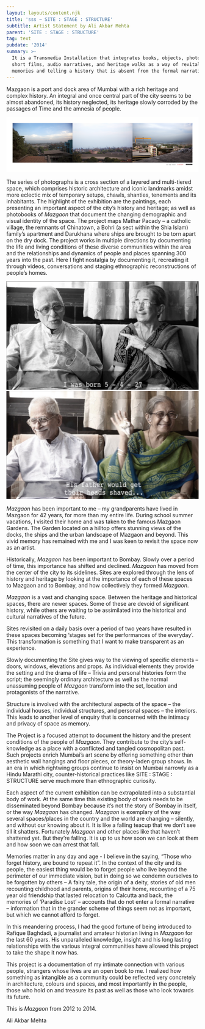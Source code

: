 ```yaml
---
layout: layouts/content.njk
title: 'sss ~ SITE : STAGE : STRUCTURE'
subtitle: Artist Statement by Ali Akbar Mehta
parent: 'SITE : STAGE : STRUCTURE'
tag: text
pubdate: '2014'
summary: >-
  It is a Transmedia Installation that integrates books, objects, photographs,
  short films, audio narratives, and heritage walks as a way of revitalizing
  memories and telling a history that is absent from the formal narratives.
---
```


Mazgaon is a port and dock area of Mumbai with a rich heritage and complex history. An integral and once central part of the city seems to be almost abandoned, its history neglected, its heritage slowly corroded by the passages of Time and the amnesia of people.

![](/static/img/architectural-print-01.png)

The series of photographs is a cross section of a layered and multi-tiered space, which comprises historic architecture and iconic landmarks amidst more eclectic mix of temporary setups, chawls, shanties, tenements and its inhabitants. The highlight of the exhibition are the paintings, each presenting an important aspect of the city’s history and heritage; as well as photobooks of *Mazgaon* that document the changing demographic and visual identity of the space. The project maps Mathar Pacady – a catholic village, the remnants of Chinatown, a Bohri (a sect within the Shia Islam) family’s apartment and Darukhana where ships are brought to be torn apart on the dry dock. The project works in multiple directions by documenting the life and living conditions of these diverse communities within the area and the relationships and dynamics of people and places spanning 300 years into the past. Here I fight nostalgia by documenting it, recreating it through videos, conversations and staging ethnographic reconstructions of people’s homes.

![Film Stills: Mazgaon Interviews – Fakhruddin and Khateeja Merchant, SITE : STAGE : STRUCTURE, 2014 ](/static/img/ali-akbar-mehta-site-stage-structure-2014_nana-nani-film-still-01.png)
![Film Stills: Mazgaon Interviews – Fakhruddin and Khateeja Merchant, SITE : STAGE : STRUCTURE, 2014](/static/img/ali-akbar-mehta-site-stage-structure-2014_nana-nani-film-still-02.jpg)

*Mazgaon* has been important to me – my grandparents have lived in Mazgaon for 42 years, for more than my entire life. During school summer vacations, I visited their home and was taken to the famous Mazgaon Gardens. The Garden located on a hilltop offers stunning views of the docks, the ships and the urban landscape of Mazgaon and beyond. This vivid memory has remained with me and I was keen to revisit the space now as an artist.

Historically, *Mazgaon* has been important to Bombay. Slowly over a period of time, this importance has shifted and declined. *Mazgaon* has moved from the center of the city to its sidelines. Sites are explored through the lens of history and heritage by looking at the importance of each of these spaces to Mazgaon and to Bombay, and how collectively they formed *Mazgaon*.

*Mazgaon* is a vast and changing space. Between the heritage and historical spaces, there are newer spaces. Some of these are devoid of significant history, while others are waiting to be assimilated into the historical and cultural narratives of the future.

Sites revisited on a daily basis over a period of two years have resulted in these spaces becoming ‘stages set for the performances of the everyday’. This transformation is something that I want to make transparent as an experience.

Slowly documenting the Site gives way to the viewing of specific elements – doors, windows, elevations and props. As individual elements they provide the setting and the drama of life – Trivia and personal histories form the script; the seemingly ordinary architecture as well as the normal unassuming people of *Mazgaon* transform into the set, location and protagonists of the narrative.

Structure is involved with the architectural aspects of the space – the individual houses, individual structures, and personal spaces – the interiors. This leads to another level of enquiry that is concerned with the intimacy and privacy of space as memory.

The Project is a focused attempt to document the history and the present conditions of the people of *Mazgaon*. They contribute to the city’s self-knowledge as a place with a conflicted and tangled cosmopolitan past. Such projects enrich Mumbai’s art scene by offering something other than aesthetic wall hangings and floor pieces, or theory-laden group shows. In an era in which rightwing groups continue to insist on Mumbai narrowly as a Hindu Marathi city, counter-historical practices like SITE : STAGE : STRUCTURE serve much more than ethnographic curiosity.

Each aspect of the current exhibition can be extrapolated into a substantial body of work. At the same time this existing body of work needs to be disseminated beyond Bombay because it’s not the story of Bombay in itself, or the way *Mazgaon* has changed. *Mazgaon* is exemplary of the way several spaces/places in the country and the world are changing – silently, and without our knowing about it. It is like a falling teacup that we don’t see till it shatters. Fortunately *Mazgaon* and other places like that haven’t shattered yet. But they’re falling. It is up to us how soon we can look at them and how soon we can arrest that fall.

Memories matter in any day and age ­­- I believe in the saying, “Those who forget history, are bound to repeat it”. In the context of the city and its people, the easiest thing would be to forget people who live beyond the perimeter of our immediate vision, but in doing so we condemn ourselves to be forgotten by others – A fairy tale, the origin of a deity, stories of old men recounting childhood and parents, origins of their home, recounting of a 75 year old friendship that lasted relocation to Calcutta and back, the memories of ‘Paradise Lost’ – accounts that do not enter a formal narrative – information that in the grander scheme of things seem not as important, but which we cannot afford to forget.

In this meandering process, I had the good fortune of being introduced to Rafique Baghdadi, a journalist and amateur historian living in *Mazgaon* for the last 60 years. His unparalleled knowledge, insight and his long lasting relationships with the various integral communities have allowed this project to take the shape it now has.

This project is a documentation of my intimate connection with various people, strangers whose lives are an open book to me. I realized how something as intangible as a community could be reflected very concretely in architecture, colours and spaces, and most importantly in the people, those who hold on and treasure its past as well as those who look towards its future.

This is *Mazgaon* from 2012 to 2014.

Ali Akbar Mehta
